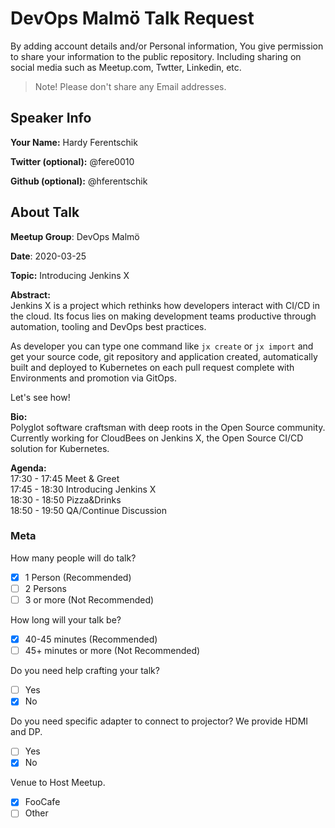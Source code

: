 # DevOps Malmö Talk Request
By adding account details and/or Personal information, You give permission to share your information to the public repository.
Including sharing on social media such as Meetup.com, Twtter, Linkedin, etc.
> Note! Please don't share any Email addresses.

## Speaker Info

**Your Name:** Hardy Ferentschik

**Twitter (optional):** @fere0010

**Github (optional):** @hferentschik

## About Talk

**Meetup Group**: DevOps Malmö

**Date**: 2020-03-25

**Topic:** Introducing Jenkins X

**Abstract:**<br/>
Jenkins X is a project which rethinks how developers interact with CI/CD in the cloud.
Its focus lies on making development teams productive through automation, tooling and DevOps best practices.

As developer you can type one command like `jx create` or `jx import` and get your source code, git repository and application created, automatically built and deployed to Kubernetes on each pull request complete with Environments and promotion via GitOps.

Let's see how!

**Bio:**<br/>
Polyglot software craftsman with deep roots in the Open Source community.
Currently working for CloudBees on Jenkins X, the Open Source CI/CD solution for Kubernetes.

**Agenda:**<br/>
17:30 - 17:45 Meet & Greet<br/>
17:45 - 18:30 Introducing Jenkins X<br/>
18:30 - 18:50 Pizza&Drinks<br/>
18:50 - 19:50 QA/Continue Discussion

### Meta

How many people will do talk?
- [x] 1 Person (Recommended)
- [ ] 2 Persons
- [ ] 3 or more (Not Recommended)

How long will your talk be?
- [x] 40-45 minutes (Recommended)
- [ ] 45+ minutes or more (Not Recommended)

Do you need help crafting your talk?
- [ ] Yes
- [x] No

Do you need specific adapter to connect to projector? We provide HDMI and DP.
- [ ] Yes
- [x] No

Venue to Host Meetup.
- [x] FooCafe
- [ ] Other
